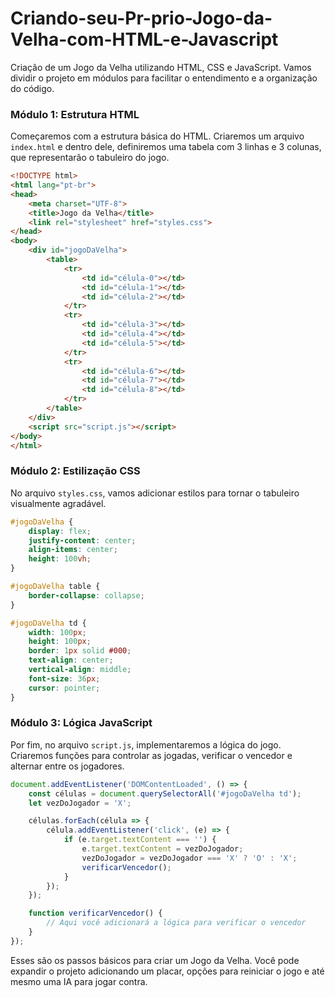 # Criando-seu-Pr-prio-Jogo-da-Velha-com-HTML-e-Javascript

Criação de um Jogo da Velha utilizando HTML, CSS e JavaScript. Vamos dividir o projeto em módulos para facilitar o entendimento e a organização do código.

### Módulo 1: Estrutura HTML
Começaremos com a estrutura básica do HTML. Criaremos um arquivo `index.html` e dentro dele, definiremos uma tabela com 3 linhas e 3 colunas, que representarão o tabuleiro do jogo.

```html
<!DOCTYPE html>
<html lang="pt-br">
<head>
    <meta charset="UTF-8">
    <title>Jogo da Velha</title>
    <link rel="stylesheet" href="styles.css">
</head>
<body>
    <div id="jogoDaVelha">
        <table>
            <tr>
                <td id="célula-0"></td>
                <td id="célula-1"></td>
                <td id="célula-2"></td>
            </tr>
            <tr>
                <td id="célula-3"></td>
                <td id="célula-4"></td>
                <td id="célula-5"></td>
            </tr>
            <tr>
                <td id="célula-6"></td>
                <td id="célula-7"></td>
                <td id="célula-8"></td>
            </tr>
        </table>
    </div>
    <script src="script.js"></script>
</body>
</html>
```

### Módulo 2: Estilização CSS
No arquivo `styles.css`, vamos adicionar estilos para tornar o tabuleiro visualmente agradável.

```css
#jogoDaVelha {
    display: flex;
    justify-content: center;
    align-items: center;
    height: 100vh;
}

#jogoDaVelha table {
    border-collapse: collapse;
}

#jogoDaVelha td {
    width: 100px;
    height: 100px;
    border: 1px solid #000;
    text-align: center;
    vertical-align: middle;
    font-size: 36px;
    cursor: pointer;
}
```

### Módulo 3: Lógica JavaScript
Por fim, no arquivo `script.js`, implementaremos a lógica do jogo. Criaremos funções para controlar as jogadas, verificar o vencedor e alternar entre os jogadores.

```javascript
document.addEventListener('DOMContentLoaded', () => {
    const células = document.querySelectorAll('#jogoDaVelha td');
    let vezDoJogador = 'X';

    células.forEach(célula => {
        célula.addEventListener('click', (e) => {
            if (e.target.textContent === '') {
                e.target.textContent = vezDoJogador;
                vezDoJogador = vezDoJogador === 'X' ? 'O' : 'X';
                verificarVencedor();
            }
        });
    });

    function verificarVencedor() {
        // Aqui você adicionará a lógica para verificar o vencedor
    }
});
```

Esses são os passos básicos para criar um Jogo da Velha. Você pode expandir o projeto adicionando um placar, opções para reiniciar o jogo e até mesmo uma IA para jogar contra.
